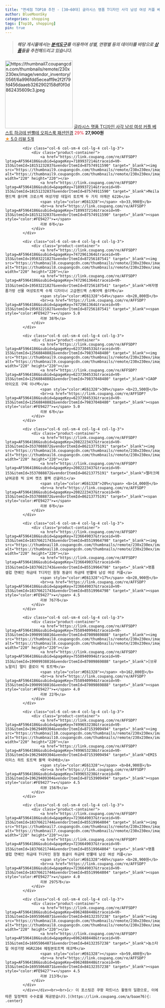 ```yaml
---
title: "면세점 TOP10 추천 - [30~60대] 글라시스 명품 T디자인 사각 남성 여성 커플 베스트 하금테 반뿔테 오피스룩 패션안경"
author: BlueMoonSky
categories: shopping
tags: [Top10, shopping]
pin: true
---
```


> ##### 해당 게시물에서는 [**분석도구**](https://itemscout.io/)를 이용하여 **성별**, **연령별** 등의 데이터를 바탕으로 [**상품**](https://link.coupang.com/a/baae76)들을 추천해드리고 있습니다.
<div class="container"><div class="row">
            <div class="col-6 col-sm-4 col-lg-4 col-lg-3">
                <div class="product-container">
                    <a href="https://link.coupang.com/re/AFFSDP?lptag=AF5964186&subid=&pageKey=7305141414&traceid=V0-153&itemId=18702290758&vendorItemId=83336213582" target="_blank"><img src="https://thumbnail7.coupangcdn.com/thumbnails/remote/230x230ex/image/vendor_inventory/056f/6a996fdd5eceaff9e2f2f79fd456daaeb3262902158df0f0d862435609c3.jpeg" alt="https://thumbnail7.coupangcdn.com/thumbnails/remote/230x230ex/image/vendor_inventory/056f/6a996fdd5eceaff9e2f2f79fd456daaeb3262902158df0f0d862435609c3.jpeg" width="220" height="220"></a>
                    <a href="https://link.coupang.com/re/AFFSDP?lptag=AF5964186&subid=&pageKey=7305141414&traceid=V0-153&itemId=18702290758&vendorItemId=83336213582" target="_blank">글라시스 명품 T디자인 사각 남성 여성 커플 베스트 하금테 반뿔테 오피스룩 패션안경</a>
                    <span style="color:#E61328">29%</span> <b>27,900원</b>
                    <br><a href="https://link.coupang.com/re/AFFSDP?lptag=AF5964186&subid=&pageKey=7305141414&traceid=V0-153&itemId=18702290758&vendorItemId=83336213582" target="_blank"><span style="color:#FE9427">★</span> 5.0
                    리뷰 5개</a>
                </div>
            </div>
            
            <div class="col-6 col-sm-4 col-lg-4 col-lg-3">
                <div class="product-container">
                    <a href="https://link.coupang.com/re/AFFSDP?lptag=AF5964186&subid=&pageKey=7189937214&traceid=V0-153&itemId=18151232837&vendorItemId=87574911590" target="_blank"><img src="https://thumbnail9.coupangcdn.com/thumbnails/remote/230x230ex/image/vendor_inventory/e5de/fb5c17c426e1bdcec6d6e55f550e3eb1b8fed18dde728ffb6f4e015f7a4a.jpg" alt="https://thumbnail9.coupangcdn.com/thumbnails/remote/230x230ex/image/vendor_inventory/e5de/fb5c17c426e1bdcec6d6e55f550e3eb1b8fed18dde728ffb6f4e015f7a4a.jpg" width="220" height="220"></a>
                    <a href="https://link.coupang.com/re/AFFSDP?lptag=AF5964186&subid=&pageKey=7189937214&traceid=V0-153&itemId=18151232837&vendorItemId=87574911590" target="_blank">Meila 핸드백 숄더백 크로스백 여성가방 데일리 토트백 두 가지 어깨끈 6226</a>
                    <span style="color:#E61328"></span> <b>33,990원</b>
                    <br><a href="https://link.coupang.com/re/AFFSDP?lptag=AF5964186&subid=&pageKey=7189937214&traceid=V0-153&itemId=18151232837&vendorItemId=87574911590" target="_blank"><span style="color:#FE9427">★</span> 
                    리뷰 0개</a>
                </div>
            </div>
            
            <div class="col-6 col-sm-4 col-lg-4 col-lg-3">
                <div class="product-container">
                    <a href="https://link.coupang.com/re/AFFSDP?lptag=AF5964186&subid=&pageKey=7472961364&traceid=V0-153&itemId=19503221827&vendorItemId=87256187541" target="_blank"><img src="https://thumbnail8.coupangcdn.com/thumbnails/remote/230x230ex/image/vendor_inventory/ceaa/0eb82a4da49f9ccb9af1dfcd3c95122902c660edaf6e93f118f423c8c35a.jpg" alt="https://thumbnail8.coupangcdn.com/thumbnails/remote/230x230ex/image/vendor_inventory/ceaa/0eb82a4da49f9ccb9af1dfcd3c95122902c660edaf6e93f118f423c8c35a.jpg" width="220" height="220"></a>
                    <a href="https://link.coupang.com/re/AFFSDP?lptag=AF5964186&subid=&pageKey=7472961364&traceid=V0-153&itemId=19503221827&vendorItemId=87256187541" target="_blank">여자명품가방 선물 여성토트백 수제 디자이너 고급핸드백 스퀘어백 숄더백</a>
                    <span style="color:#E61328">54%</span> <b>28,800원</b>
                    <br><a href="https://link.coupang.com/re/AFFSDP?lptag=AF5964186&subid=&pageKey=7472961364&traceid=V0-153&itemId=19503221827&vendorItemId=87256187541" target="_blank"><span style="color:#FE9427">★</span> 5.0
                    리뷰 38개</a>
                </div>
            </div>
            
            <div class="col-6 col-sm-4 col-lg-4 col-lg-3">
                <div class="product-container">
                    <a href="https://link.coupang.com/re/AFFSDP?lptag=AF5964186&subid=&pageKey=6237304533&traceid=V0-153&itemId=12568848882&vendorItemId=79837048480" target="_blank"><img src="https://thumbnail9.coupangcdn.com/thumbnails/remote/230x230ex/image/vendor_inventory/d959/627a1fc9f85c6d23c93081c5295e7455d3008d17ad4a9b95b4d7f0908b0f.jpg" alt="https://thumbnail9.coupangcdn.com/thumbnails/remote/230x230ex/image/vendor_inventory/d959/627a1fc9f85c6d23c93081c5295e7455d3008d17ad4a9b95b4d7f0908b0f.jpg" width="220" height="220"></a>
                    <a href="https://link.coupang.com/re/AFFSDP?lptag=AF5964186&subid=&pageKey=6237304533&traceid=V0-153&itemId=12568848882&vendorItemId=79837048480" target="_blank">IAOP 아이오프 구찌 이너백</a>
                    <span style="color:#E61328">30%</span> <b>23,500원</b>
                    <br><a href="https://link.coupang.com/re/AFFSDP?lptag=AF5964186&subid=&pageKey=6237304533&traceid=V0-153&itemId=12568848882&vendorItemId=79837048480" target="_blank"><span style="color:#FE9427">★</span> 5.0
                    리뷰 6개</a>
                </div>
            </div>
            
            <div class="col-6 col-sm-4 col-lg-4 col-lg-3">
                <div class="product-container">
                    <a href="https://link.coupang.com/re/AFFSDP?lptag=AF5964186&subid=&pageKey=2082223437&traceid=V0-153&itemId=3537088872&vendorItemId=86213775191" target="_blank"><img src="https://thumbnail6.coupangcdn.com/thumbnails/remote/230x230ex/image/rs_quotation_api/njoxim2a/14f56773b0c24a34bf6f79f6a1fb9365.jpg" alt="https://thumbnail6.coupangcdn.com/thumbnails/remote/230x230ex/image/rs_quotation_api/njoxim2a/14f56773b0c24a34bf6f79f6a1fb9365.jpg" width="220" height="220"></a>
                    <a href="https://link.coupang.com/re/AFFSDP?lptag=AF5964186&subid=&pageKey=2082223437&traceid=V0-153&itemId=3537088872&vendorItemId=86213775191" target="_blank">멜라크메 남여공용 빅 오버 캣츠 블랙 선글라스</a>
                    <span style="color:#E61328">20%</span> <b>14,000원</b>
                    <br><a href="https://link.coupang.com/re/AFFSDP?lptag=AF5964186&subid=&pageKey=2082223437&traceid=V0-153&itemId=3537088872&vendorItemId=86213775191" target="_blank"><span style="color:#FE9427">★</span> 
                    리뷰 0개</a>
                </div>
            </div>
            
            <div class="col-6 col-sm-4 col-lg-4 col-lg-3">
                <div class="product-container">
                    <a href="https://link.coupang.com/re/AFFSDP?lptag=AF5964186&subid=&pageKey=7236649037&traceid=V0-153&itemId=18376621743&vendorItemId=85519964798" target="_blank"><img src="https://thumbnail10.coupangcdn.com/thumbnails/remote/230x230ex/image/vendor_inventory/b224/e540707cbce8dd2836fd143633a79e26523a3925695918f79535dd973a2c.jpeg" alt="https://thumbnail10.coupangcdn.com/thumbnails/remote/230x230ex/image/vendor_inventory/b224/e540707cbce8dd2836fd143633a79e26523a3925695918f79535dd973a2c.jpeg" width="220" height="220"></a>
                    <a href="https://link.coupang.com/re/AFFSDP?lptag=AF5964186&subid=&pageKey=7236649037&traceid=V0-153&itemId=18376621743&vendorItemId=85519964798" target="_blank">명품 셀럽 연예인 하금테 T디자인 원형 동글이 하금테 반뿔테 남성 여성 커플</a>
                    <span style="color:#E61328">17%</span> <b>28,900원</b>
                    <br><a href="https://link.coupang.com/re/AFFSDP?lptag=AF5964186&subid=&pageKey=7236649037&traceid=V0-153&itemId=18376621743&vendorItemId=85519964798" target="_blank"><span style="color:#FE9427">★</span> 4.5
                    리뷰 767개</a>
                </div>
            </div>
            
            <div class="col-6 col-sm-4 col-lg-4 col-lg-3">
                <div class="product-container">
                    <a href="https://link.coupang.com/re/AFFSDP?lptag=AF5964186&subid=&pageKey=7558940994&traceid=V0-153&itemId=19909938816&vendorItemId=87009869888" target="_blank"><img src="https://thumbnail8.coupangcdn.com/thumbnails/remote/230x230ex/image/vendor_inventory/a7d7/13692939766959fcd33243031fc7d6099f7109875bb6c4284d0b95c95047.jpg" alt="https://thumbnail8.coupangcdn.com/thumbnails/remote/230x230ex/image/vendor_inventory/a7d7/13692939766959fcd33243031fc7d6099f7109875bb6c4284d0b95c95047.jpg" width="220" height="220"></a>
                    <a href="https://link.coupang.com/re/AFFSDP?lptag=AF5964186&subid=&pageKey=7558940994&traceid=V0-153&itemId=19909938816&vendorItemId=87009869888" target="_blank">[브루노말리] 멀티 클로이 빅 토트백</a>
                    <span style="color:#E61328"></span> <b>162,000원</b>
                    <br><a href="https://link.coupang.com/re/AFFSDP?lptag=AF5964186&subid=&pageKey=7558940994&traceid=V0-153&itemId=19909938816&vendorItemId=87009869888" target="_blank"><span style="color:#FE9427">★</span> 4.0
                    리뷰 22개</a>
                </div>
            </div>
            
            <div class="col-6 col-sm-4 col-lg-4 col-lg-3">
                <div class="product-container">
                    <a href="https://link.coupang.com/re/AFFSDP?lptag=AF5964186&subid=&pageKey=7499653238&traceid=V0-153&itemId=19629409304&vendorItemId=87153909494" target="_blank"><img src="https://thumbnail10.coupangcdn.com/thumbnails/remote/230x230ex/image/vendor_inventory/50d3/00dc3fb659c21df27d4ae01aa012a15a0c9bb02e879c008e0ff202fa9344.jpg" alt="https://thumbnail10.coupangcdn.com/thumbnails/remote/230x230ex/image/vendor_inventory/50d3/00dc3fb659c21df27d4ae01aa012a15a0c9bb02e879c008e0ff202fa9344.jpg" width="220" height="220"></a>
                    <a href="https://link.coupang.com/re/AFFSDP?lptag=AF5964186&subid=&pageKey=7499653238&traceid=V0-153&itemId=19629409304&vendorItemId=87153909494" target="_blank">EMIS 이미스 하트 토트백 블랙 국내배송</a>
                    <span style="color:#E61328"></span> <b>84,900원</b>
                    <br><a href="https://link.coupang.com/re/AFFSDP?lptag=AF5964186&subid=&pageKey=7499653238&traceid=V0-153&itemId=19629409304&vendorItemId=87153909494" target="_blank"><span style="color:#FE9427">★</span> 4.5
                    리뷰 156개</a>
                </div>
            </div>
            
            <div class="col-6 col-sm-4 col-lg-4 col-lg-3">
                <div class="product-container">
                    <a href="https://link.coupang.com/re/AFFSDP?lptag=AF5964186&subid=&pageKey=7236649037&traceid=V0-153&itemId=18376621744&vendorItemId=85519964804" target="_blank"><img src="https://thumbnail7.coupangcdn.com/thumbnails/remote/230x230ex/image/vendor_inventory/79d6/eae4c281df8535abfa6aab2cf0ae99e238d61ef9d92584fce72cf9201428.jpg" alt="https://thumbnail7.coupangcdn.com/thumbnails/remote/230x230ex/image/vendor_inventory/79d6/eae4c281df8535abfa6aab2cf0ae99e238d61ef9d92584fce72cf9201428.jpg" width="220" height="220"></a>
                    <a href="https://link.coupang.com/re/AFFSDP?lptag=AF5964186&subid=&pageKey=7236649037&traceid=V0-153&itemId=18376621744&vendorItemId=85519964804" target="_blank">명품 셀럽 연예인 하금테 T디자인 원형 동글이 하금테 반뿔테 남성 여성 커플</a>
                    <span style="color:#E61328">66%</span> <b>28,900원</b>
                    <br><a href="https://link.coupang.com/re/AFFSDP?lptag=AF5964186&subid=&pageKey=7236649037&traceid=V0-153&itemId=18376621744&vendorItemId=85519964804" target="_blank"><span style="color:#FE9427">★</span> 4.0
                    리뷰 2975개</a>
                </div>
            </div>
            
            <div class="col-6 col-sm-4 col-lg-4 col-lg-3">
                <div class="product-container">
                    <a href="https://link.coupang.com/re/AFFSDP?lptag=AF5964186&subid=&pageKey=6962488448&traceid=V0-153&itemId=16955064871&vendorItemId=84132357238" target="_blank"><img src="https://thumbnail8.coupangcdn.com/thumbnails/remote/230x230ex/image/vendor_inventory/10ab/34e61af16c1fa06c9d322c50cfb79aa31f50e6debf19ce33625bfa5f7d68.jpg" alt="https://thumbnail8.coupangcdn.com/thumbnails/remote/230x230ex/image/vendor_inventory/10ab/34e61af16c1fa06c9d322c50cfb79aa31f50e6debf19ce33625bfa5f7d68.jpg" width="220" height="220"></a>
                    <a href="https://link.coupang.com/re/AFFSDP?lptag=AF5964186&subid=&pageKey=6962488448&traceid=V0-153&itemId=16955064871&vendorItemId=84132357238" target="_blank">놈스타일 여성가방 HGR2204 헤링본토트백 에코백</a>
                    <span style="color:#E61328"></span> <b>59,400원</b>
                    <br><a href="https://link.coupang.com/re/AFFSDP?lptag=AF5964186&subid=&pageKey=6962488448&traceid=V0-153&itemId=16955064871&vendorItemId=84132357238" target="_blank"><span style="color:#FE9427">★</span> 4.5
                    리뷰 213개</a>
                </div>
            </div>
            </div></div><br><br>[👉 이 포스팅은 쿠팡 파트너스 활동의 일환으로, 이에 따른 일정액의 수수료를 제공받습니다.](https://link.coupang.com/a/baae76){: .center}